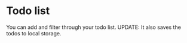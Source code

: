 # Todo list
You can add and filter through your todo list.
UPDATE: It also saves the todos to local storage.
